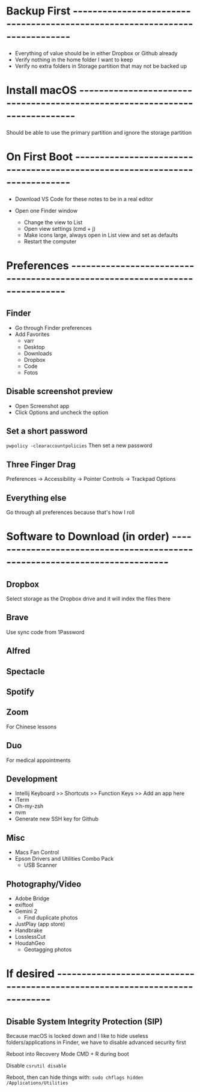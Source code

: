 # Backup First ---------------------------------------------------------------------------

* Everything of value should be in either Dropbox or Github already
* Verify nothing in the home folder I want to keep
* Verify no extra folders in Storage partition that may not be backed up


# Install macOS ---------------------------------------------------------------------------

Should be able to use the primary partition and ignore the storage partition


# On First Boot ---------------------------------------------------------------------------

* Download VS Code for these notes to be in a real editor

* Open one Finder window
    * Change the view to List
    * Open view settings (cmd + j)
    * Make icons large, always open in List view and set as defaults
    * Restart the computer


# Preferences ---------------------------------------------------------------------------

## Finder

* Go through Finder preferences
* Add Favorites
    * varr
    * Desktop
    * Downloads
    * Dropbox
    * Code
    * Fotos

## Disable screenshot preview
* Open Screenshot app
* Click Options and uncheck the option

## Set a short password
`pwpolicy -clearaccountpolicies`
Then set a new password

## Three Finger Drag
Preferences -> Accessibility -> Pointer Controls -> Trackpad Options

## Everything else
Go through all preferences because that's how I roll


# Software to Download (in order) ---------------------------------------------------------------------------

## Dropbox
Select storage as the Dropbox drive and it will index the files there

## Brave
Use sync code from 1Password

## Alfred

## Spectacle

## Spotify

## Zoom
For Chinese lessons

## Duo
For medical appointments

## Development
* Intellij
    Keyboard >> Shortcuts >> Function Keys >> Add an app here
* iTerm
* Oh-my-zsh
* nvm
* Generate new SSH key for Github

## Misc
* Macs Fan Control
* Epson Drivers and Utilities Combo Pack
    * USB Scanner

## Photography/Video
* Adobe Bridge
* exiftool
* Gemini 2
    * Find duplicate photos
* JustPlay (app store)
* Handbrake
* LosslessCut
* HoudahGeo
    * Geotagging photos


# If desired ---------------------------------------------------------------------------

## Disable System Integrity Protection (SIP)
Because macOS is locked down and I like to hide useless folders/applications in Finder, we have to disable advanced security first

Reboot into Recovery Mode
    CMD + R during boot

Disable
`csrutil disable`

Reboot, then can hide things with:
`sudo chflags hidden /Applications/Utilities`
